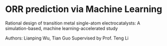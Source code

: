 # ORR prediction via Machine Learning 

Rational design of transition metal single-atom electrocatalysts: A simulation-based, machine learning-accelerated study 

Authors: Lianping Wu, Tian Guo 
Supervised by Prof. Teng Li 


